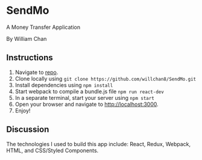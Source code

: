 # SendMo
A Money Transfer Application

By William Chan

## Instructions

1. Navigate to [repo](https://github.com/willchan8/SendMo.git).
2. Clone locally using `git clone https://github.com/willchan8/SendMo.git`
3. Install dependencies using `npm install`
4. Start webpack to compile a bundle.js file `npm run react-dev`
5. In a separate terminal, start your server using `npm start`
6. Open your browser and navigate to [http://localhost:3000](http://localhost:3000).
7. Enjoy!

## Discussion

The technologies I used to build this app include: React, Redux, Webpack, HTML, and CSS/Styled Components.